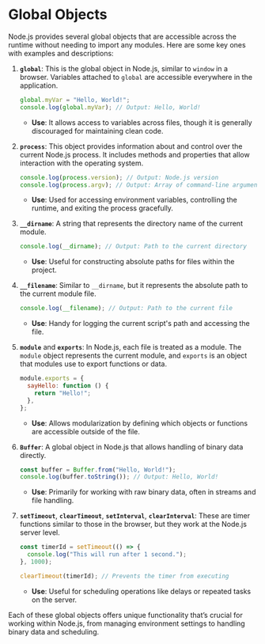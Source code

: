 # Global Objects

Node.js provides several global objects that are accessible across the runtime without needing to import any modules. Here are some key ones with examples and descriptions:

1. **`global`**: This is the global object in Node.js, similar to `window` in a browser. Variables attached to `global` are accessible everywhere in the application.
   ```javascript
   global.myVar = "Hello, World!";
   console.log(global.myVar); // Output: Hello, World!
   ```
   - **Use**: It allows access to variables across files, though it is generally discouraged for maintaining clean code.

2. **`process`**: This object provides information about and control over the current Node.js process. It includes methods and properties that allow interaction with the operating system.
   ```javascript
   console.log(process.version); // Output: Node.js version
   console.log(process.argv); // Output: Array of command-line arguments
   ```
   - **Use**: Used for accessing environment variables, controlling the runtime, and exiting the process gracefully.

3. **`__dirname`**: A string that represents the directory name of the current module.
   ```javascript
   console.log(__dirname); // Output: Path to the current directory
   ```
   - **Use**: Useful for constructing absolute paths for files within the project.

4. **`__filename`**: Similar to `__dirname`, but it represents the absolute path to the current module file.
   ```javascript
   console.log(__filename); // Output: Path to the current file
   ```
   - **Use**: Handy for logging the current script's path and accessing the file.

5. **`module`** and **`exports`**: In Node.js, each file is treated as a module. The `module` object represents the current module, and `exports` is an object that modules use to export functions or data.
   ```javascript
   module.exports = {
     sayHello: function () {
       return "Hello!";
     },
   };
   ```
   - **Use**: Allows modularization by defining which objects or functions are accessible outside of the file.

6. **`Buffer`**: A global object in Node.js that allows handling of binary data directly.
   ```javascript
   const buffer = Buffer.from("Hello, World!");
   console.log(buffer.toString()); // Output: Hello, World!
   ```
   - **Use**: Primarily for working with raw binary data, often in streams and file handling.

7. **`setTimeout`**, **`clearTimeout`**, **`setInterval`**, **`clearInterval`**: These are timer functions similar to those in the browser, but they work at the Node.js server level.
   ```javascript
   const timerId = setTimeout(() => {
     console.log("This will run after 1 second.");
   }, 1000);

   clearTimeout(timerId); // Prevents the timer from executing
   ```
   - **Use**: Useful for scheduling operations like delays or repeated tasks on the server.

Each of these global objects offers unique functionality that’s crucial for working within Node.js, from managing environment settings to handling binary data and scheduling.